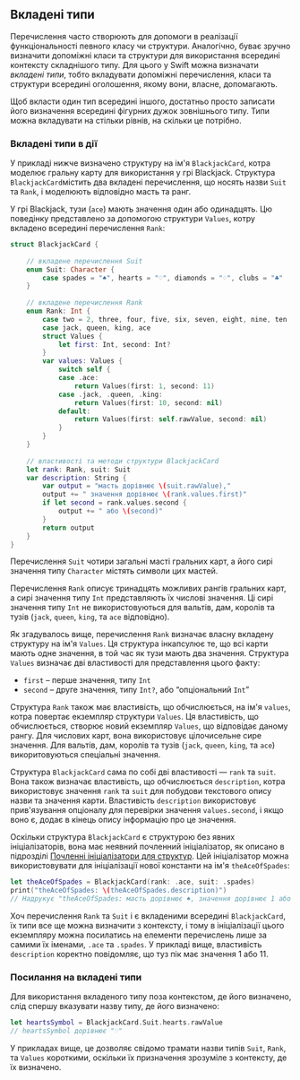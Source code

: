 ## Вкладені типи

Перечислення часто створюють для допомоги в реалізації функціональності певного класу чи структури. Аналогічно, буває зручно визначити допоміжні класи та структури для використання всередині контексту складнішого типу. Для цього у Swift можна визначати *вкладені типи*, тобто вкладувати допоміжні перечислення, класи та структури всередині оголошення, якому вони, власне, допомагають. 

Щоб вкласти один тип всередині іншого, достатньо просто записати його визначення всередині фігурних дужок зовнішнього типу. Типи можна вкладувати на стільки рівнів, на скільки це потрібно.

### Вкладені типи в дії

У прикладі нижче визначено структуру на ім'я `BlackjackCard`, котра моделює гральну карту для використання у грі Blackjack. Структура `BlackjackCard`містить два вкладені перечислення, що носять назви `Suit` та `Rank`, і моделюють відповідно масть та ранг.

У грі Blackjack, тузи (`ace`) мають значення один або одинадцять. Цю поведінку представлено за допомогою структури `Values`, котру вкладено всередині перечислення `Rank`:

```swift
struct BlackjackCard {
    
    // вкладене перечислення Suit
    enum Suit: Character {
        case spades = "♠", hearts = "♡", diamonds = "♢", clubs = "♣"
    }
    
    // вкладене перечислення Rank
    enum Rank: Int {
        case two = 2, three, four, five, six, seven, eight, nine, ten
        case jack, queen, king, ace
        struct Values {
            let first: Int, second: Int?
        }
        var values: Values {
            switch self {
            case .ace:
                return Values(first: 1, second: 11)
            case .jack, .queen, .king:
                return Values(first: 10, second: nil)
            default:
                return Values(first: self.rawValue, second: nil)
            }
        }
    }
    
    // властивості та методи структури BlackjackCard
    let rank: Rank, suit: Suit
    var description: String {
        var output = "масть дорівнює \(suit.rawValue),"
        output += " значення дорівнює \(rank.values.first)"
        if let second = rank.values.second {
            output += " або \(second)"
        }
        return output
    }
}
```

Перечислення `Suit` чотири загальні масті гральних карт, а його сирі значення типу `Character` містять символи цих мастей.

Перечислення `Rank` описує тринадцять можливих рангів гральних карт, а сирі значення типу `Int` представляють їх числові значення. Ці сирі значення типу `Int` не використовуються для вальтів, дам, королів та тузів (`jack`, `queen`, `king`, та `ace` відповідно).

Як згадувалось вище, перечислення `Rank` визначає власну вкладену структуру на ім'я `Values`. Ця структура інкапсулює те, що всі карти мають одне значення, в той час як тузи мають два значення. Структура `Values` визначає дві властивості для представлення цього факту:

 + `first` – перше значення, типу `Int`
 + `second` – друге значення, типу `Int?`, або “опціональний `Int`”

Структура `Rank` також має властивість, що обчислюється, на ім'я `values`, котра повертає екземпляр структури `Values`. Ця властивість, що обчислюється, створює новий екземпляр `Values`, що відповідає даному рангу. Для числових карт, вона використовує цілочисельне сире значення. Для вальтів, дам, королів та тузів (`jack`, `queen`, `king`, та `ace`) викоритовуються спеціальні значення.

Структура `BlackjackCard` сама по собі дві властивості — `rank` та `suit`. Вона також визначає властивість, що обчислюється `description`, котра використовує значення `rank` та `suit` для побудови текстового опису назви та значення карти. Властивість `description` використовує прив'язування опціоналу для перевірки значення `values.second`, і якщо воно є, додає в кінець опису інформацію про це значення. 

Оскільки структура `BlackjackCard` є структурою без явних ініціалізаторів, вона має неявний почленний ініціалізатор, як описано в підрозділі [Почленні ініціалізатори для структур](13_initialization.md#Почленні-ініціалізатори-для-структур). Цей ініціалізатор можна використовувати для ініціалізації нової константи на ім'я `theAceOfSpades`:

```swift
let theAceOfSpades = BlackjackCard(rank: .ace, suit: .spades)
print("theAceOfSpades: \(theAceOfSpades.description)")
// Надрукує "theAceOfSpades: масть дорівнює ♠, значення дорівнює 1 або 11"
```

Хоч перечислення `Rank` та `Suit` і є вкладеними всередині `BlackjackCard`, їх типи все ще можна визначити з контексту, і тому в ініціалізації цього екземпляру можна посилатись на елементи перечислень лише за самими їх іменами, `.ace` та `.spades`. У прикладі вище, властивість `description` коректно повідомляє, що туз пік має значення 1 або 11.

### Посилання на вкладені типи

Для використання вкладеного типу поза контекстом, де його визначено, слід спершу вказувати назву типу, де його визначено:

```swift
let heartsSymbol = BlackjackCard.Suit.hearts.rawValue
// heartsSymbol дорівнює "♡"
```

У прикладах вище, це дозволяє свідомо трамати назви типів `Suit`, `Rank`, та `Values` короткими, оскільки їх призначення зрозуміле з контексту, де їх визначено. 